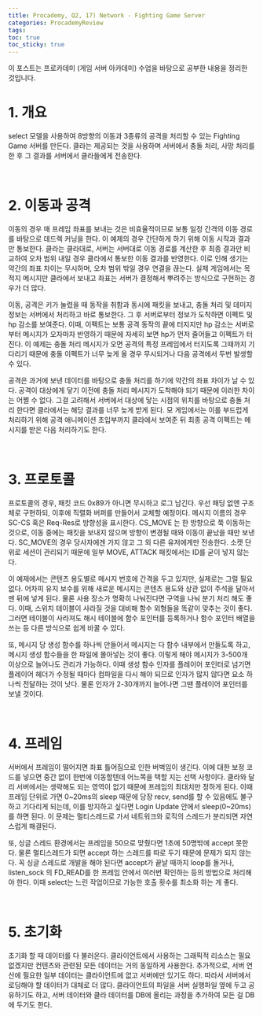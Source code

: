 ```yaml
---
title: Procademy, Q2, 17) Network - Fighting Game Server
categories: ProcademyReview
tags: 
toc: true
toc_sticky: true
---
```


이 포스트는 프로카데미 (게임 서버 아카데미) 수업을 바탕으로 공부한 내용을 정리한 것입니다. 

# **1. 개요**

select 모델을 사용하여 8방향의 이동과 3종류의 공격을 처리할 수 있는 Fighting Game 서버를 만든다. 클라는 제공되는 것을 사용하며 서버에서 충돌 처리, 사망 처리를 한 후 그 결과를 서버에서 클라들에게 전송한다. 

<br/>

# **2. 이동과 공격**

이동의 경우 매 프레임 좌표를 보내는 것은 비효율적이므로 보통 일정 간격의 이동 경로를 바탕으로 데드렉 커닝을 한다. 이 예제의 경우 간단하게 하기 위해 이동 시작과 결과만 통보한다. 클라는 클라대로, 서버는 서버대로 이동 경로를 계산한 후 최종 결과만 비교하여 오차 범위 내일 경우 클라에서 통보한 이동 결과를 반영한다. 이로 인해 생기는 약간의 좌표 차이는 무시하며, 오차 범위 밖일 경우 연결을 끊는다. 실제 게임에서는 목적지 메시지만 클라에서 보내고 좌표는 서버가 결정해서 뿌려주는 방식으로 구현하는 경우가 더 많다.

이동, 공격은 키가 눌렸을 때 동작을 취함과 동시에 패킷을 보내고, 충돌 처리 및 데미지 정보는 서버에서 처리하고 바로 통보한다. 그 후 서버로부터 정보가 도착하면 이펙트 및 hp 감소를 보여준다. 이때, 이펙트는 보통 공격 동작의 끝에 터지지만 hp 감소는 서버로부터 메시지가 오자마자 반영하기 때문에 자세히 보면 hp가 먼저 줄어들고 이펙트가 터진다. 이 예제는 충돌 처리 메시지가 오면 공격의 특정 프레임에서 터지도록 그때까지 기다리기 때문에 충돌 이펙트가 너무 늦게 올 경우 무시되거나 다음 공격에서 두번 발생할 수 있다. 

공격은 과거에 보낸 데이터를 바탕으로 충돌 처리를 하기에 약간의 좌표 차이가 날 수 있다. 공격이 대상에게 닿기 이전에 충돌 처리 메시지가 도착해야 되기 때문에 이러한 차이는 어쩔 수 없다. 그걸 고려해서 서버에서 대상에 닿는 시점의 위치를 바탕으로 충돌 처리 한다면 클라에서는 해당 결과를 너무 늦게 받게 된다. 모 게임에서는 이를 부드럽게 처리하기 위해 공격 애니메이션 초입부까지 클라에서 보여준 뒤 최종 공격 이펙트는 메시지를 받은 다음 처리하기도 한다. 

<br/>

# **3. 프로토콜**

프로토콜의 경우, 패킷 코드 0x89가 아니면 무시하고 로그 남긴다. 우선 패딩 없앤 구조체로 구현하되, 이후에 직렬화 버퍼를 만들어서 교체할 예정이다. 메시지 이름의 경우 SC-CS 혹은 Req-Res로 방향성을 표시한다. CS_MOVE 는 한 방향으로 쭉 이동하는 것으로, 이동 중에는 패킷을 보내지 않으며 방향이 변경될 때와 이동이 끝났을 때만 보낸다.  SC_MOVE의 경우 당사자에겐 가지 않고 그 외 다른 유저에게만 전송한다. 소켓 단위로 세션이 관리되기 때문에 일부 MOVE, ATTACK 패킷에서는 ID를 굳이 넣지 않는다.

이 예제에서는 콘텐츠 용도별로 메시지 번호에 간격을 두고 있지만, 실제로는 그럴 필요 없다. 어차피 유지 보수를 위해 새로운 메시지는 콘텐츠 용도와 상관 없이 주석을 달아서 맨 뒤에 넣게 된다. 물론 사용 장소가 명확히 나눠진다면 구역을 나눠 분기 처리 해도 좋다. 이때, 스위치 테이블이 사라질 것을 대비해 함수 외형들을 똑같이 맞추는 것이 좋다. 그러면 테이블이 사라져도 해시 테이블에 함수 포인터를 등록하거나 함수 포인터 배열을 쓰는 등 다른 방식으로 쉽게 바꿀 수 있다.

또, 메시지 당 생성 함수를 하나씩 만들어서 메시지는 다 함수 내부에서 만들도록 하고, 메시지 생성 함수들을 한 파일에 몰아넣는 것이 좋다. 이렇게 해야 메시지가 3-500개 이상으로 늘어나도 관리가 가능하다. 이때 생성 함수 인자를 플레이어 포인터로 넘기면 플레이어 헤더가 수정될 때마다 컴파일을 다시 해야 되므로 인자가 많지 않다면 요소 하나씩 전달하는 것이 낫다. 물론 인자가 2-30개까지 늘어나면 그땐 플레이어 포인터를 보낼 것이다. 

<br/>

# **4. 프레임**

서버에서 프레임이 떨어지면 좌표 틀어짐으로 인한 버벅임이 생긴다. 이에 대한 보정 코드를 넣으면 중간 없이 한번에 이동할텐데 어느쪽을 택할 지는 선택 사항이다. 클라와 달리 서버에서는 생략해도 되는 영역이 없기 때문에 프레임의 최대치만 정하게 된다. 이때 프레임 단위로 가면 0~20ms의 sleep 때문에 당장 recv, send를 할 수 있음에도 불구하고 기다리게 되는데, 이를 방지하고 싶다면 Login Update 안에서 sleep(0~20ms)를 하면 된다. 이 문제는 멀티스레드로 가서 네트워크와 로직의 스레드가 분리되면 자연스럽게 해결된다. 

또, 싱글 스레드 환경에서는 프레임을 50으로 맞췄다면 1초에 50명밖에 accept 못한다. 물론 멀티스레드가 되면 accept 하는 스레드를 따로 두기 때문에 문제가 되지 않는다. 꼭 싱글 스레드로 개발을 해야 된다면 accept가 끝날 때까지 loop를 돌거나, listen_sock 의 FD_READ를 한 프레임 안에서 여러번 확인하는 등의 방법으로 처리해야 한다. 이때 select는 느린 작업이므로 가능한 호출 횟수를 최소화 하는 게 좋다. 


<br/>

# **5. 초기화**

초기화 할 때 데이터를 다 불러온다. 클라이언트에서 사용하는 그래픽적 리소스는 필요 없겠지만 컨텐츠와 관련된 모든 데이터는 거의 동일하게 사용한다. 추가적으로, 서버 연산에 필요한 일부 데이터는 클라이언트에 없고 서버에만 있기도 하다. 따라서 서버에서 로딩해야 할 데이터가 대체로 더 많다. 클라이언트의 파일을 서버 실행파일 옆에 두고 공유하기도 하고, 서버 데이터와 클라 데이터를 DB에 올리는 과정을 추가하여 모든 걸 DB에 두기도 한다. 
